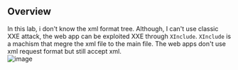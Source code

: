 ## Overview  
In this lab, i don't know the xml format tree. Although, I can't use classic XXE attack, the web app can be exploited XXE through `XInclude`. `XInclude` is a machism
that megre the xml file to the main file. The web apps don't use xml request format but still accept xml.  
![image](https://user-images.githubusercontent.com/22276823/127725909-46259cf5-4d28-4935-abc8-0d9e5ece8e28.png)  
